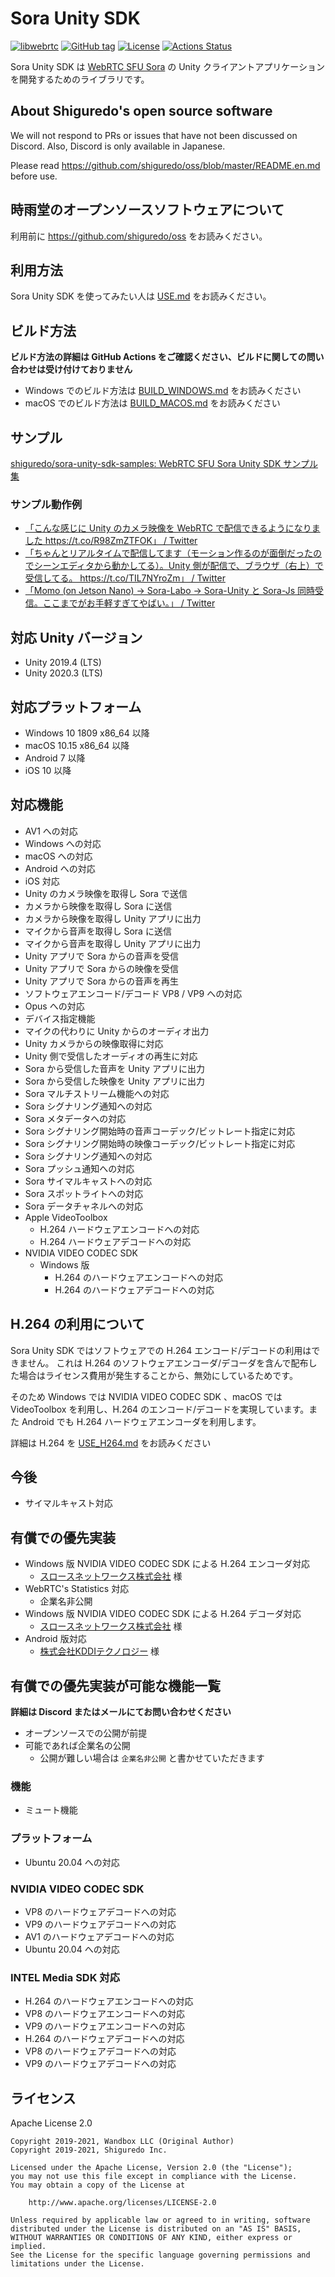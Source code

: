 # Sora Unity SDK

[![libwebrtc](https://img.shields.io/badge/libwebrtc-m90.4430-blue.svg)](https://chromium.googlesource.com/external/webrtc/+/branch-heads/4430)
[![GitHub tag](https://img.shields.io/github/tag/shiguredo/sora-unity-sdk.svg)](https://github.com/shiguredo/sora-unity-sdk)
[![License](https://img.shields.io/badge/License-Apache%202.0-blue.svg)](https://opensource.org/licenses/Apache-2.0)
[![Actions Status](https://github.com/shiguredo/sora-unity-sdk/workflows/build/badge.svg)](https://github.com/shiguredo/sora-unity-sdk/actions)

Sora Unity SDK は [WebRTC SFU Sora](https://sora.shiguredo.jp/) の Unity クライアントアプリケーションを開発するためのライブラリです。

## About Shiguredo's open source software

We will not respond to PRs or issues that have not been discussed on Discord. Also, Discord is only available in Japanese.

Please read https://github.com/shiguredo/oss/blob/master/README.en.md before use.

## 時雨堂のオープンソースソフトウェアについて

利用前に https://github.com/shiguredo/oss をお読みください。

## 利用方法

Sora Unity SDK を使ってみたい人は [USE.md](doc/USE.md) をお読みください。

## ビルド方法

**ビルド方法の詳細は GitHub Actions をご確認ください、ビルドに関しての問い合わせは受け付けておりません**

- Windows でのビルド方法は [BUILD_WINDOWS.md](doc/BUILD_WINDOWS.md) をお読みください
- macOS でのビルド方法は [BUILD_MACOS.md](doc/BUILD_MACOS.md) をお読みください

## サンプル

[shiguredo/sora\-unity\-sdk\-samples: WebRTC SFU Sora Unity SDK サンプル集](https://github.com/shiguredo/sora-unity-sdk-samples)

### サンプル動作例

- [「こんな感じに Unity のカメラ映像を WebRTC で配信できるようになりました https://t\.co/R98ZmZTFOK」 / Twitter](https://twitter.com/melponn/status/1193406538494275592)
- [「ちゃんとリアルタイムで配信してます（モーション作るのが面倒だったのでシーンエディタから動かしてる）。Unity 側が配信で、ブラウザ（右上）で受信してる。 https://t\.co/TIL7NYroZm」 / Twitter](https://twitter.com/melponn/status/1193411591183552512)
- [「Momo (on Jetson Nano) -> Sora-Labo -> Sora-Unity と Sora-Js 同時受信。ここまでがお手軽すぎてやばい。」 / Twitter](https://twitter.com/izmhrats/status/1203299775354851328?s=20)
## 対応 Unity バージョン

- Unity 2019.4 (LTS)
- Unity 2020.3 (LTS)

## 対応プラットフォーム

- Windows 10 1809 x86_64 以降
- macOS 10.15 x86_64 以降
- Android 7 以降
- iOS 10 以降

## 対応機能

- AV1 への対応
- Windows への対応
- macOS への対応
- Android への対応
- iOS 対応
- Unity のカメラ映像を取得し Sora で送信
- カメラから映像を取得し Sora に送信
- カメラから映像を取得し Unity アプリに出力
- マイクから音声を取得し Sora に送信
- マイクから音声を取得し Unity アプリに出力
- Unity アプリで Sora からの音声を受信
- Unity アプリで Sora からの映像を受信
- Unity アプリで Sora からの音声を再生
- ソフトウェアエンコード/デコード VP8 / VP9 への対応
- Opus への対応
- デバイス指定機能
- マイクの代わりに Unity からのオーディオ出力
- Unity カメラからの映像取得に対応
- Unity 側で受信したオーディオの再生に対応
- Sora から受信した音声を Unity アプリに出力
- Sora から受信した映像を Unity アプリに出力
- Sora マルチストリーム機能への対応
- Sora シグナリング通知への対応
- Sora メタデータへの対応
- Sora シグナリング開始時の音声コーデック/ビットレート指定に対応
- Sora シグナリング開始時の映像コーデック/ビットレート指定に対応
- Sora シグナリング通知への対応
- Sora プッシュ通知への対応
- Sora サイマルキャストへの対応
- Sora スポットライトへの対応
- Sora データチャネルへの対応
- Apple VideoToolbox
    - H.264 ハードウェアエンコードへの対応
    - H.264 ハードウェアデコードへの対応
- NVIDIA VIDEO CODEC SDK
    - Windows 版
        - H.264 のハードウェアエンコードへの対応
        - H.264 のハードウェアデコードへの対応

## H.264 の利用について

Sora Unity SDK ではソフトウェアでの H.264 エンコード/デコードの利用はできません。
これは H.264 のソフトウェアエンコーダ/デコーダを含んで配布した場合はライセンス費用が発生することから、無効にしているためです。

そのため Windows では NVIDIA VIDEO CODEC SDK 、macOS では VideoToolbox を利用し、H.264 のエンコード/デコードを実現しています。また Android でも H.264 ハードウェアエンコーダを利用します。

詳細は H.264 を [USE_H264.md](doc/USE_H264.md) をお読みください

## 今後

- サイマルキャスト対応

## 有償での優先実装

- Windows 版 NVIDIA VIDEO CODEC SDK による H.264 エンコーダ対応
    - [スロースネットワークス株式会社](http://www.sloth-networks.co.jp) 様
- WebRTC's Statistics 対応
    - 企業名非公開
- Windows 版 NVIDIA VIDEO CODEC SDK による H.264 デコーダ対応
    - [スロースネットワークス株式会社](http://www.sloth-networks.co.jp) 様
- Android 版対応
    - [株式会社KDDIテクノロジー](https://kddi-tech.com/) 様

## 有償での優先実装が可能な機能一覧

**詳細は Discord またはメールにてお問い合わせください**

- オープンソースでの公開が前提
- 可能であれば企業名の公開
    - 公開が難しい場合は `企業名非公開` と書かせていただきます

### 機能

- ミュート機能

### プラットフォーム

- Ubuntu 20.04 への対応

### NVIDIA VIDEO CODEC SDK

- VP8 のハードウェアデコードへの対応
- VP9 のハードウェアデコードへの対応
- AV1 のハードウェアデコードへの対応
- Ubuntu 20.04 への対応

### INTEL Media SDK 対応

- H.264 のハードウェアエンコードへの対応
- VP8 のハードウェアエンコードへの対応
- VP9 のハードウェアエンコードへの対応
- H.264 のハードウェアデコードへの対応
- VP8 のハードウェアデコードへの対応
- VP9 のハードウェアデコードへの対応

## ライセンス

Apache License 2.0

```
Copyright 2019-2021, Wandbox LLC (Original Author)
Copyright 2019-2021, Shiguredo Inc.

Licensed under the Apache License, Version 2.0 (the "License");
you may not use this file except in compliance with the License.
You may obtain a copy of the License at

    http://www.apache.org/licenses/LICENSE-2.0

Unless required by applicable law or agreed to in writing, software
distributed under the License is distributed on an "AS IS" BASIS,
WITHOUT WARRANTIES OR CONDITIONS OF ANY KIND, either express or implied.
See the License for the specific language governing permissions and
limitations under the License.
```
